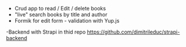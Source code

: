 - Crud app to read / Edit / delete books
- "live" search books by title and author
- Formik for edit form - validation with Yup.js

-Backend with Strapi in thid repo https://github.com/dimitrileduc/strapi-backend
